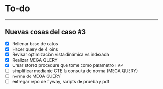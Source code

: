 # To-do
---
## Nuevas cosas del caso #3
- [X] Rellenar base de datos
- [X] Hacer query de 4 joins
- [X] Revisar optimización vista dinámica vs indexada
- [X] Realizar MEGA QUERY
- [X] Crear stored procedure que tome como parametro TVP
- [ ] simplificar mediante CTE la consulta de norma (MEGA QUERY)
- [ ] norma de MEGA QUERY
- [ ] entregar repo de flyway, scripts de prueba y pdf
